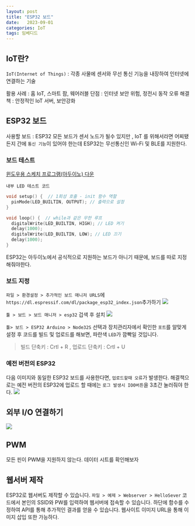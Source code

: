 ```yaml
---
layout: post
title: "ESP32 보드"
date:   2023-09-01
categories: IoT
tags: 임베디드
---
```


## IoT란?
`IoT(Internet of Things)` : 각종 사물에 센서와 무선 통신 기능을 내장하여 인터넷에 연결하는 기술

활용 사례 : 홈 IoT, 스마트 팜, 웨어러블
단점 : 인터넷 보안 위험, 정전시 동작 오류
해결책 : 안정적인 IoT 서버, 보안강화

## ESP32 보드
사용할 보드 : ESP32
모든 보드가 센서 노드가 될수 있지만 , IoT 를 위해서라면 어찌됐든지 간에 `통신 기능`이 있어야 한는데 ESP32는 무선통신인 Wi-Fi 및 BLE를 지원한다.

### 보드 테스트
[윈도우용 스케치 프로그램(아두이노) 다운](https://www.arduino.cc/en/donate/)

`내부 LED 테스트 코드`
```c
void setup() {  // 1회성 호출 - init 함수 역할
  pinMode(LED_BUILTIN, OUTPUT); // 출력으로 설정
}

void loop() {  // while과 같은 무한 루프
  digitalWrite(LED_BUILTIN, HIGH); // LED 켜기
  delay(1000);
  digitalWrite(LED_BUILTIN, LOW); // LED 끄기
  delay(1000);
}
```

ESP32는 아두이노에서 공식적으로 지원하는 보드가 아니기 때문에, 보드를 따로 지정해줘야한다.
### 보드 지정
`파일 > 환경설정 > 추가적인 보드 매니저 URLS`에 `https://dl.espressif.com/dl/package_esp32_index.json`추가하기
![](https://velog.velcdn.com/images/dev-hoon/post/36a7814f-ab18-40cd-88c9-0eabec890204/image.png)

`툴 > 보드 > 보드 매니저 > esp32` 겁색 후 설치
![](https://velog.velcdn.com/images/dev-hoon/post/54b3d198-df6d-4267-a874-143f0ad39b81/image.png)

`툴> 보드 > ESP32 Arduino > Node32S` 선택과 장치관리자에서 확인한 `포트`를 알맞게 설정 후 코드를 빌드 및 업로드를 해보면, 파란색 `LED`가 깜빡일 것입니다.

> 빌드 단축키 : Crtl + R , 업로드 단축키 : Crtl + U

### 예전 버전의 ESP32
다음 이미지와 동일한 ESP32 보드를 사용한다면, `업로드할때 오류`가 발생한다.
해결책으로는 예전 버전의 ESP32에 업로드 할 때에는 `로그 발생시 IO0버튼`을 3초간 눌러줘야 한다.
![](https://velog.velcdn.com/images/dev-hoon/post/1163314a-41d6-48f9-bb31-3afe7bbc9bee/image.png)

## 외부 I/O 연결하기
![](https://velog.velcdn.com/images/dev-hoon/post/419d86ef-788f-4383-a28a-2e5dee5a4afc/image.png)


## PWM
모든 핀이 PWM을 지원하지 않는다. 데이터 시트를 확인해보자

## 웹서버 제작
ESP32로 웹서버도 제작할 수 있습니다. `파일 > 예제 > Webserver > HelloSever` 코드에서 본인의 SSID와 PW를 입력하여 웹서버에 접속할 수 있습니다. 하단에 함수를 수정하여 API를 통해 추가적인 결과를 얻을 수 있습니다. 웹사이트 이미지 URL을 통해 이미지 삽입 또한 가능하다.